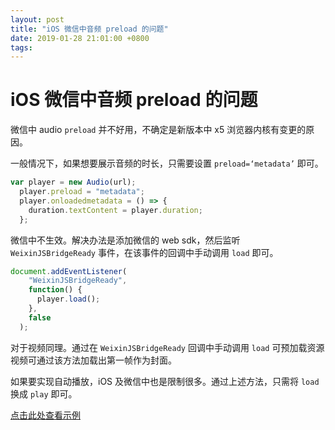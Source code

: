 ```yaml
---
layout: post
title: "iOS 微信中音频 preload 的问题"
date: 2019-01-28 21:01:00 +0800
tags: 
---
```

    
iOS 微信中音频 preload 的问题
===

微信中 audio `preload` 并不好用，不确定是新版本中 x5 浏览器内核有变更的原因。

一般情况下，如果想要展示音频的时长，只需要设置 `preload=‘metadata’` 即可。 

```js
var player = new Audio(url);
  player.preload = "metadata";
  player.onloadedmetadata = () => {
    duration.textContent = player.duration;
  };
```

微信中不生效。解决办法是添加微信的 web sdk，然后监听 `WeixinJSBridgeReady` 事件，在该事件的回调中手动调用 `load` 即可。

```js
document.addEventListener(
    "WeixinJSBridgeReady",
    function() {
      player.load();
    },
    false
  );
```

对于视频同理。通过在 `WeixinJSBridgeReady` 回调中手动调用 `load` 可预加载资源视频可通过该方法加载出第一帧作为封面。

如果要实现自动播放，iOS 及微信中也是限制很多。通过上述方法，只需将 `load` 换成 `play` 即可。

[点击此处查看示例](https://wayou.github.io/posts/wechat-audio-preload-issue/index.html)


    